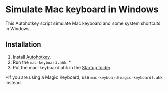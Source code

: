 # Simulate Mac keyboard in Windows

This Autohotkey script simulate Mac keyboard and some system shortcuts in Windows.

## Installation

1. Install [Autohotkey](https://www.autohotkey.com).
2. Run the `mac-keyboard.ahk`. *
3. Put the mac-keyboard.ahk in the [Startup folder](https://www.thewindowsclub.com/startup-folder-in-windows-8).

*If you are using a Magic Keyboard, use `mac-keyboard(magic-keyboard).ahk` instead.
